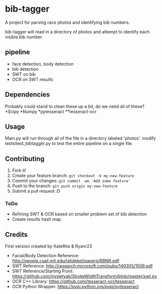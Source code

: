 # bib-tagger
A project for parsing race photos and identifying bib numbers.

bib-tagger will read in a directory of photos and attempt to identify each visible bib number.

## pipeline
* face detection, body detection
* bib detection
* SWT on bib
* OCR on SWT results

## Dependencies

Probably could stand to clean these up a bit, do we need all of these?
*Scipy
*Numpy
*pytesseract
**tesseract-ocr

## Usage

Main.py will run through all of the file in a directory labeled 'photos'.
modify tests\test_bibtagger.py to test the entire pipeline on a single file.

## Contributing

1. Fork it!
2. Create your feature branch: `git checkout -b my-new-feature`
3. Commit your changes: `git commit -am 'Add some feature'`
4. Push to the branch: `git push origin my-new-feature`
5. Submit a pull request :D

### ToDo

* Refining SWT & OCR based on smaller problem set of bib detection
* Create results hash map

## Credits

First version created by KateRita & Ryanr23

* Facial/Body Detection Reference: http://people.csail.mit.edu/talidekel/papers/RBNR.pdf
* SWT Reference: http://research.microsoft.com/pubs/149305/1509.pdf
* SWT Reference/Starting Point: https://github.com/mypetyak/StrokeWidthTransform/blob/master/swt.py
* OCR C++ Library: https://github.com/tesseract-ocr/tesseract
* OCR Python Wrapper: https://pypi.python.org/pypi/pytesseract
